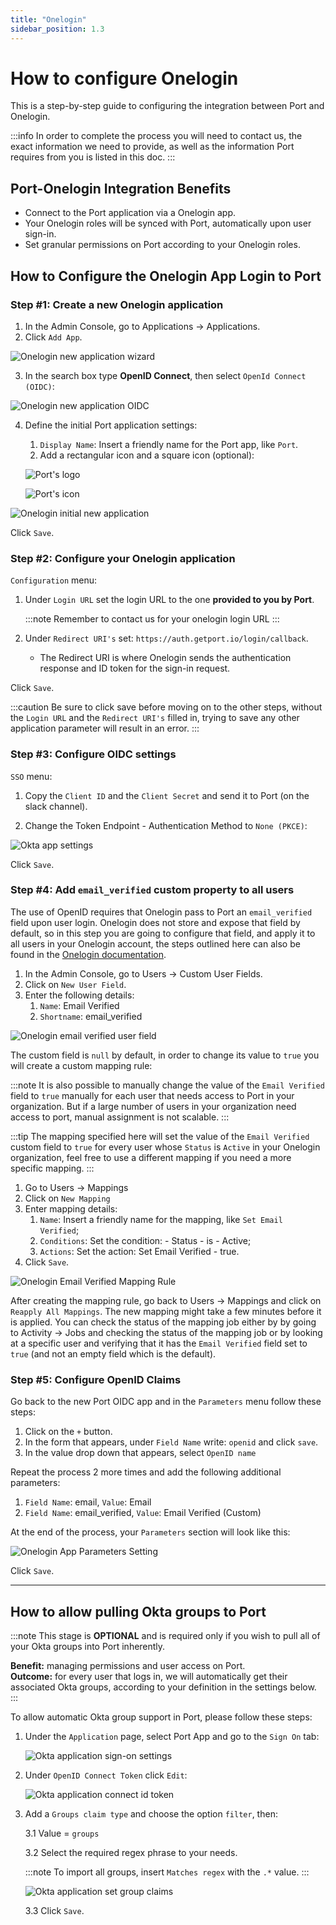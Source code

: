 ```yaml
---
title: "Onelogin"
sidebar_position: 1.3
---
```


# How to configure Onelogin

This is a step-by-step guide to configuring the integration between Port and Onelogin.

:::info
In order to complete the process you will need to contact us, the exact information we need to provide, as well as the information Port requires from you is listed in this doc.
:::

## Port-Onelogin Integration Benefits ​

- Connect to the Port application via a Onelogin app.
- Your Onelogin roles will be synced with Port, automatically upon user sign-in.
- Set granular permissions on Port according to your Onelogin roles.

## How to Configure the Onelogin App Login to Port​

### Step #1: Create a new Onelogin application

1. In the Admin Console, go to Applications -> Applications.
2. Click `Add App`.

![Onelogin new application wizard](../../static/img/sso/onelogin/OneloginCreateApp.png)

3. In the search box type **OpenID Connect**, then select `OpenId Connect (OIDC)`:

![Onelogin new application OIDC](../../static/img/sso/onelogin/OneloginSelectOidcFromSearch.png)

4. Define the initial Port application settings:

   1. `Display Name`: Insert a friendly name for the Port app, like `Port`.
   2. Add a rectangular icon and a square icon (optional):

   ![Port's logo](../../static/img/sso/general-assets/PortLogo.png)

   ![Port's icon](../../static/img/sso/general-assets/PortIcon.png)

![Onelogin initial new application](../../static/img/sso/onelogin/OneloginInitialApp.png)

Click `Save`.

### Step #2: Configure your Onelogin application

`Configuration` menu:

1. Under `Login URL` set the login URL to the one **provided to you by Port**.

   :::note
   Remember to contact us for your onelogin login URL
   :::

2. Under `Redirect URI's` set: `https://auth.getport.io/login/callback`.

   - The Redirect URI is where Onelogin sends the authentication response and ID token for the sign-in request.

Click `Save`.

:::caution
Be sure to click save before moving on to the other steps, without the `Login URL` and the `Redirect URI's` filled in, trying to save any other application parameter will result in an error.
:::

### Step #3: Configure OIDC settings

`SSO` menu:

1. Copy the `Client ID` and the `Client Secret` and send it to Port (on the slack channel).

2. Change the Token Endpoint - Authentication Method to `None (PKCE)`:

![Okta app settings](../../static/img/sso/onelogin/OneloginSSOSetting.png)

Click `Save`.

### Step #4: Add `email_verified` custom property to all users

The use of OpenID requires that Onelogin pass to Port an `email_verified` field upon user login. Onelogin does not store and expose that field by default, so in this step you are going to configure that field, and apply it to all users in your Onelogin account, the steps outlined here can also be found in the [Onelogin documentation](https://developers.onelogin.com/openid-connect/guides/email-verified).

1. In the Admin Console, go to Users -> Custom User Fields.
2. Click on `New User Field`.
3. Enter the following details:
   1. `Name`: Email Verified
   2. `Shortname`: email_verified

![Onelogin email verified user field](../../static/img/sso/onelogin/OneloginEmailVerifiedUserField.png)

The custom field is `null` by default, in order to change its value to `true` you will create a custom mapping rule:

:::note
It is also possible to manually change the value of the `Email Verified` field to `true` manually for each user that needs access to Port in your organization. But if a large number of users in your organization need access to port, manual assignment is not scalable.
:::

:::tip
The mapping specified here will set the value of the `Email Verified` custom field to `true` for every user whose `Status` is `Active` in your Onelogin organization, feel free to use a different mapping if you need a more specific mapping.
:::

1. Go to Users -> Mappings
2. Click on `New Mapping`
3. Enter mapping details:
   1. `Name`: Insert a friendly name for the mapping, like `Set Email Verified`;
   2. `Conditions`: Set the condition: - Status - is - Active;
   3. `Actions`: Set the action: Set Email Verified - true.
4. Click `Save`.

![Onelogin Email Verified Mapping Rule](../../static/img/sso/onelogin/OneloginEmailVerifiedMappingRule.png)

After creating the mapping rule, go back to Users -> Mappings and click on `Reapply All Mappings`. The new mapping might take a few minutes before it is applied. You can check the status of the mapping job either by by going to Activity -> Jobs and checking the status of the mapping job or by looking at a specific user and verifying that it has the `Email Verified` field set to `true` (and not an empty field which is the default).

### Step #5: Configure OpenID Claims

Go back to the new Port OIDC app and in the `Parameters` menu follow these steps:

1. Click on the `+` button.
2. In the form that appears, under `Field Name` write: `openid` and click `save`.
3. In the value drop down that appears, select `OpenID name`

Repeat the process 2 more times and add the following additional parameters:

1. `Field Name`: email, `Value`: Email
2. `Field Name`: email_verified, `Value`: Email Verified (Custom)

At the end of the process, your `Parameters` section will look like this:

![Onelogin App Parameters Setting](../../static/img/sso/onelogin/OneloginParametersSetting.png)

Click `Save`.

---

## How to allow pulling Okta groups to Port

:::note
This stage is **OPTIONAL** and is required only if you wish to pull all of your Okta groups into Port inherently.

**Benefit:** managing permissions and user access on Port.  
**Outcome:** for every user that logs in, we will automatically get their associated Okta groups, according to your definition in the settings below.
:::

To allow automatic Okta group support in Port, please follow these steps:

1. Under the `Application` page, select Port App and go to the `Sign On` tab:

   ![Okta application sign-on settings](../../static/img/sso/okta/OktaAppSingOnSettings.png)

2. Under `OpenID Connect Token` click `Edit`:

   ![Okta application connect id token](../../static/img/sso/okta/OktaAppConnectToken.png)

3. Add a `Groups claim type` and choose the option `filter`, then:

   3.1 Value = `groups`

   3.2 Select the required regex phrase to your needs.

   :::note
   To import all groups, insert `Matches regex` with the `.*` value.
   :::

   ![Okta application set group claims](../../static/img/sso/okta/OktaAppSetGroupClaims.png)

   3.3 Click `Save`.
